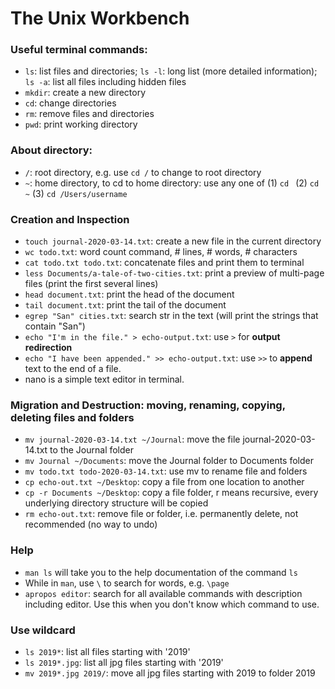 # The Unix Workbench

### Useful terminal commands:
* `ls`: list files and directories; `ls -l`: long list (more detailed information); `ls -a`: list all files including hidden files
* `mkdir`: create a new directory
* `cd`: change directories
* `rm`: remove files and directories
* `pwd`: print working directory

### About directory:
* `/`: root directory, e.g. use `cd /` to change to root directory
* `~`: home directory, to cd to home directory: use any one of (1) `cd ` (2) `cd ~` (3) `cd /Users/username`

### Creation and Inspection
* `touch journal-2020-03-14.txt`: create a new file in the current directory
* `wc todo.txt`: word count command, # lines, # words, # characters
* `cat todo.txt todo.txt`: concatenate files and print them to terminal
* `less Documents/a-tale-of-two-cities.txt`: print a preview of multi-page files (print the first several lines)
* `head document.txt`: print the head of the document
* `tail document.txt`: print the tail of the document
* `egrep "San" cities.txt`: search str in the text (will print the strings that contain "San")
* `echo "I'm in the file." > echo-output.txt`: use `>` for **output redirection**
* `echo "I have been appended." >> echo-output.txt`: use `>>` to **append** text to the end of a file.
* nano is a simple text editor in terminal.


### Migration and Destruction: moving, renaming, copying, deleting files and folders
* `mv journal-2020-03-14.txt ~/Journal`: move the file journal-2020-03-14.txt to the Journal folder
* `mv Journal ~/Documents`: move the Journal folder to Documents folder
* `mv todo.txt todo-2020-03-14.txt`: use mv to rename file and folders
* `cp echo-out.txt ~/Desktop`: copy a file from one location to another
* `cp -r Documents ~/Desktop`: copy a file folder, r means recursive, every underlying directory structure will be copied
* `rm echo-out.txt`: remove file or folder, i.e. permanently delete, not recommended (no way to undo)


### Help
* `man ls` will take you to the help documentation of the command `ls`
* While in `man`, use `\` to search for words, e.g. `\page`
* `apropos editor`: search for all available commands with description including editor. Use this when you don't know which command to use.


### Use wildcard
* `ls 2019*`: list all files starting with '2019'
* `ls 2019*.jpg`: list all jpg files starting with '2019'
* `mv 2019*.jpg 2019/`: move all jpg files starting with 2019 to folder 2019


